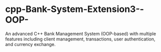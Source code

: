 # cpp-Bank-System-Extension3--OOP-
An advanced C++ Bank Management System (OOP-based) with multiple features including client management, transactions, user authentication, and currency exchange. 

